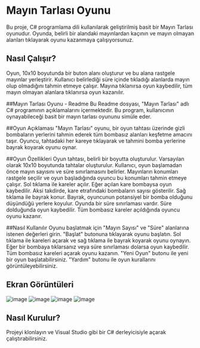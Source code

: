 # Mayın Tarlası Oyunu

Bu proje, C# programlama dili kullanılarak geliştirilmiş basit bir Mayın Tarlası oyunudur. Oyunda, belirli bir alandaki mayınlardan kaçının ve mayın olmayan alanları tıklayarak oyunu kazanmaya çalışıyorsunuz.

## Nasıl Çalışır?

Oyun, 10x10 boyutunda bir buton alanı oluşturur ve bu alana rastgele mayınlar yerleştirir. Kullanıcı belirlediği süre içinde tıkladığı alanlarda mayın olup olmadığını tahmin etmeye çalışır. Mayına tıklanırsa oyun kaybedilir, tüm mayın olmayan alanlara tıklanırsa oyun kazanılır.


##Mayın Tarlası Oyunu - Readme
Bu Readme dosyası, "Mayın Tarlası" adlı C# programının açıklamalarını içermektedir. Bu program, kullanıcının oynayabileceği basit bir mayın tarlası oyununu simüle eder.

##Oyun Açıklaması
"Mayın Tarlası" oyunu, bir oyun tahtası üzerinde gizli bombaların yerlerini tahmin ederek tüm bombasız alanları keşfetme amacını taşır. Oyuncu, tahtadaki her kareye tıklayarak ve tahmini bomba yerlerine bayrak koyarak oyunu oynar.

##Oyun Özellikleri
Oyun tahtası, belirli bir boyutta oluşturulur. Varsayılan olarak 10x10 boyutunda tahtalar oluşturulur.
Kullanıcı, oyun başlamadan önce mayın sayısını ve süre sınırlamasını belirler.
Mayınların konumları rastgele seçilir ve oyun başladığında oyuncu bu konumları tahmin etmeye çalışır.
Sol tıklama ile kareler açılır. Eğer açılan kare bombaysa oyun kaybedilir. Aksi takdirde, kare etrafındaki bombaların sayısı gösterilir.
Sağ tıklama ile bayrak konur. Bayrak, oyuncunun potansiyel bir bomba olduğunu düşündüğü yerlere koyulur.
Oyunda bir süre sınırlaması vardır. Süre dolduğunda oyun kaybedilir.
Tüm bombasız kareler açıldığında oyuncu oyunu kazanır.

##Nasıl Kullanılır
Oyunu başlatmak için "Mayın Sayısı" ve "Süre" alanlarına istenen değerleri girin.
"Başlat" butonuna tıklayarak oyunu başlatın.
Sol tıklama ile kareleri açarak ve sağ tıklama ile bayrak koyarak oyunu oynayın.
Eğer bir bombaya tıklarsanız veya süre sınırlaması dolarsa oyun kaybedilir.
Tüm bombasız kareleri açarak oyunu kazanın.
"Yeni Oyun" butonu ile yeni bir oyun başlatabilirsiniz.
"Yardım" butonu ile oyun kurallarını görüntüleyebilirsiniz.

## Ekran Görüntüleri
![image](https://github.com/burakozkaya/MayinTarlasi/assets/90522490/88e4fe57-41a6-43ae-b008-4d173039e122)
![image](https://github.com/burakozkaya/MayinTarlasi/assets/90522490/8f04e262-e9f0-4ca4-9509-1b40d5cbfcef)
![image](https://github.com/burakozkaya/MayinTarlasi/assets/90522490/28391ed1-8810-4d9c-85e4-b711e8c3d383)
![image](https://github.com/burakozkaya/MayinTarlasi/assets/90522490/51404863-dc4f-4e32-8d1e-c0edfd10762a)




## Nasıl Kurulur?

Projeyi klonlayın ve Visual Studio gibi bir C# derleyicisiyle açarak çalıştırabilirsiniz.
